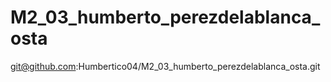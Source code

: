 # M2_03_humberto_perezdelablanca_osta
git@github.com:Humbertico04/M2_03_humberto_perezdelablanca_osta.git
